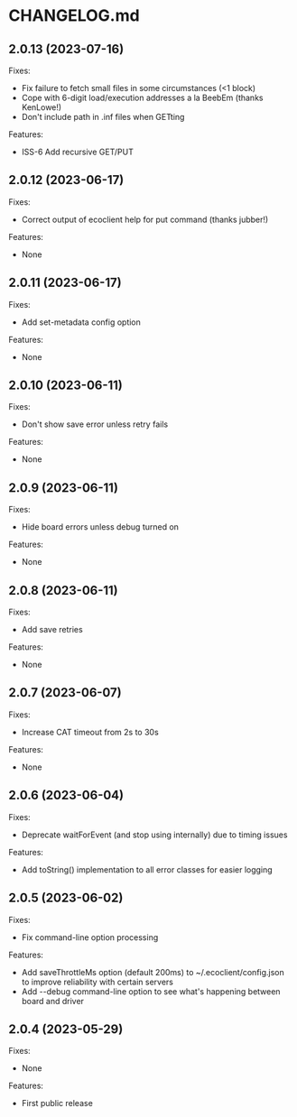 # CHANGELOG.md

## 2.0.13 (2023-07-16)

Fixes:

- Fix failure to fetch small files in some circumstances (<1 block)
- Cope with 6-digit load/execution addresses a la BeebEm (thanks KenLowe!)
- Don't include path in .inf files when GETting

Features:

- ISS-6 Add recursive GET/PUT

## 2.0.12 (2023-06-17)

Fixes:

- Correct output of ecoclient help for put command (thanks jubber!)

Features:

- None

## 2.0.11 (2023-06-17)

Fixes:

- Add set-metadata config option

Features:

- None

## 2.0.10 (2023-06-11)

Fixes:

- Don't show save error unless retry fails

Features:

- None

## 2.0.9 (2023-06-11)

Fixes:

- Hide board errors unless debug turned on

Features:

- None

## 2.0.8 (2023-06-11)

Fixes:

- Add save retries

Features:

- None

## 2.0.7 (2023-06-07)

Fixes:

- Increase CAT timeout from 2s to 30s

Features:

- None

## 2.0.6 (2023-06-04)

Fixes:

- Deprecate waitForEvent (and stop using internally) due to timing issues

Features:

- Add toString() implementation to all error classes for easier logging

## 2.0.5 (2023-06-02)

Fixes:

- Fix command-line option processing

Features:

- Add saveThrottleMs option (default 200ms) to ~/.ecoclient/config.json to improve reliability with certain servers
- Add --debug command-line option to see what's happening between board and driver

## 2.0.4 (2023-05-29)

Fixes:

- None

Features:

- First public release
